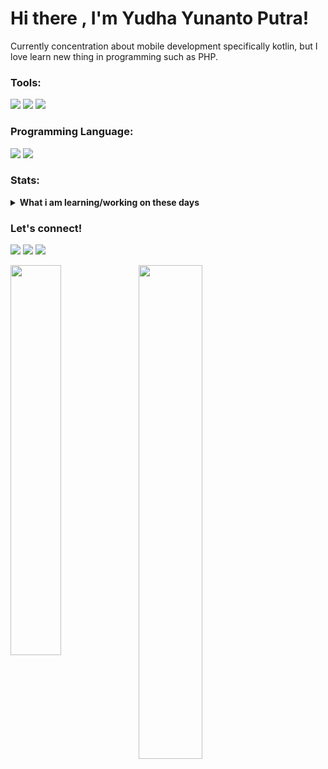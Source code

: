 
# Hi there , I'm Yudha Yunanto Putra!
Currently concentration about mobile development specifically kotlin, but I love learn new thing in programming such as PHP.  

### Tools:
<p>
    <img src="https://img.shields.io/badge/OS-windows-blue?&logo=windows" />
    <img src="https://img.shields.io/badge/IDE-android studio-blue?&logo=android studio" />
    <img src="https://img.shields.io/badge/Text%20Editor-Visual%20Studio%20Code-blue?&logo=visual%20studio%20code&logoColor=blue" />  
</p>

### Programming Language:
<p>
    <img src="https://img.shields.io/badge/php-%23ED8B00.svg?style=for-the-badge&logo=PHP&logoColor=white" />
    <img src="https://img.shields.io/badge/kotlin-%230095D5.svg?style=for-the-badge&logo=kotlin&logoColor=white" />
</p>

### Stats:
<details>
 <summary><strong>What i am learning/working on these days</strong></summary>
    - 🔭 I’m currently work at PT Citra Nusantara Energi as Android Developer </br>
    - 🌱 I’m currently learning kotlin, PHP</br>
    - 😄 Pronouns: He/Him </br>
</details>

### Let's connect!
<p>
    <a href="https://www.linkedin.com/in/yudha-yunanto-7ab124198/" target="blank"><img src="https://img.shields.io/badge/Linkedin-30302f?style=flat&logo=linkedin" /></a>
    <a href="mailto:yudha.yunanto,2010@gmail.com" target="blank"><img src="https://img.shields.io/badge/Email_-30302f?style=flat&logo=gmail" /></a>
    <a href="https://www.instagram.com/yudhayunanto/" target="blank"><img src="https://img.shields.io/badge/Instagram-30302f?style=flat&logo=instagram" /></a>
</p>

<img align="left" width="40%" src="https://github-readme-stats.vercel.app/api?username=yudhayunantop&show_icons=true&theme=radical" />
<img align="left" width="45%" src="https://github-readme-stats.vercel.app/api/top-langs/?username=yudhayunantop&layout=compact"/> 
